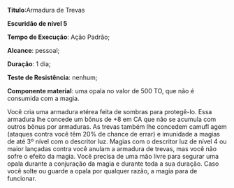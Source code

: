 **Titulo**:Armadura de Trevas

**Escuridão de nível 5**

**Tempo de Execução**: Ação Padrão;

**Alcance**: pessoal;

**Duração**: 1 dia;

**Teste de Resistência**: nenhum;

**Componente material**: uma opala no valor de 500 TO, que não é consumida com a magia.

Você cria uma armadura etérea 
feita de sombras para protegê-lo. Essa armadura lhe concede um bônus de +8 
em CA que não se acumula com outros 
bônus por armaduras. As trevas também 
lhe concedem camufl agem (ataques contra você têm 20% de chance de errar) e 
imunidade a magias de até 3º nível com 
o descritor luz. Magias com o descritor 
luz de nível 4 ou maior lançadas contra 
você anulam a armadura de trevas, mas 
você não sofre o efeito da magia.
Você precisa de uma mão livre para 
segurar uma opala durante a conjuração 
da magia e durante toda a sua duração. 
Caso você solte ou guarde a opala por 
qualquer razão, a magia para de funcionar.
